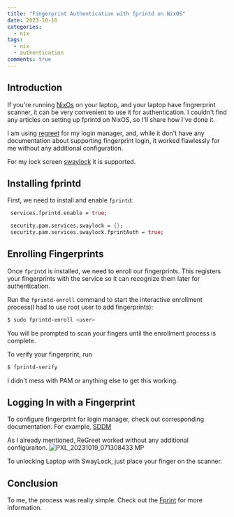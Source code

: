 ```yaml
---
title: "Fingerprint Authentication with fprintd on NixOS"
date: 2023-10-18
categories:
  - nix
tags:
  - nix
  - authentication
comments: true
---
```


## Introduction

If you're running [NixOs](https://nixos.org/)  on your laptop, and your laptop
have fingrerprint scanner, it can be very convenient to use it for
authentication. I couldn't find any articles on setting up fprintd on NixOS, so
I'll share how I've done it.

I am using [regreet](https://github.com/rharish101/ReGreet) for my
login manager, and, while it don't have any documentation about supporting
fingerprint login, it worked flawlessly for me without any additional
configuration.

For my lock screen [swaylock](https://github.com/swaywm/swaylock) it is
supported.

## Installing fprintd

First, we need to install and enable `fprintd`:

```nix
 services.fprintd.enable = true;

 security.pam.services.swaylock = {};
 security.pam.services.swaylock.fprintAuth = true;
```

## Enrolling Fingerprints

Once `fprintd` is installed, we need to enroll our fingerprints. This registers
your fingerprints with the service so it can recognize them later for
authentication.

Run the `fprintd-enroll` command to start the interactive enrollment process(I had
to use root user to add fingerprints):

```sh
$ sudo fprintd-enroll <user>
```

You will be prompted to scan your fingers until the enrollment process is
complete.

To verify your fingerprint, run

```sh
$ fprintd-verify
```

I didn't mess with PAM or anything else to get this working.

## Logging In with a Fingerprint

To configure fingerprint for login manager, check out corresponding documentation.
For example, [SDDM](https://wiki.archlinux.org/title/SDDM#Using_a_fingerprint_reader)

As I already mentioned, ReGreet worked without any additional configuraiton.
![PXL_20231019_071308433 MP](https://github.com/sbulav/sbulav.github.io/assets/28604639/5b00ec92-cc09-438c-b8ae-b5ffd83ddd8d)

To unlocking Laptop with SwayLock, just place your finger on the scanner.

## Conclusion

To me, the process was really simple. Check out the
[Fprint](https://wiki.archlinux.org/title/Fprint) for more information.

